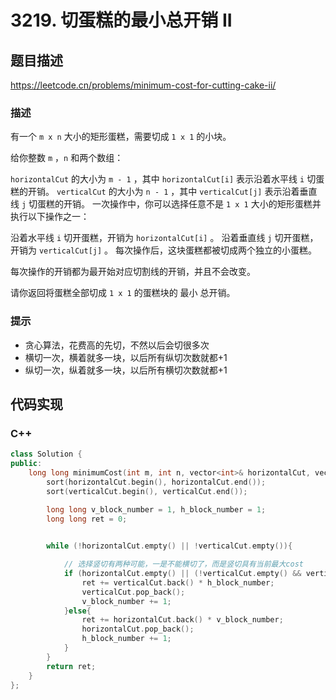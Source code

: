 # 3219. 切蛋糕的最小总开销 II

## 题目描述

https://leetcode.cn/problems/minimum-cost-for-cutting-cake-ii/
### 描述

有一个 `m x n` 大小的矩形蛋糕，需要切成 `1 x 1` 的小块。

给你整数 `m` ，`n` 和两个数组：

`horizontalCut` 的大小为 `m - 1` ，其中 `horizontalCut[i]` 表示沿着水平线 `i` 切蛋糕的开销。
`verticalCut` 的大小为 `n - 1` ，其中 `verticalCut[j]` 表示沿着垂直线 `j` 切蛋糕的开销。
一次操作中，你可以选择任意不是 `1 x 1` 大小的矩形蛋糕并执行以下操作之一：

沿着水平线 `i` 切开蛋糕，开销为 `horizontalCut[i]` 。
沿着垂直线 `j` 切开蛋糕，开销为 `verticalCut[j]` 。
每次操作后，这块蛋糕都被切成两个独立的小蛋糕。

每次操作的开销都为最开始对应切割线的开销，并且不会改变。

请你返回将蛋糕全部切成 `1 x 1` 的蛋糕块的 最小 总开销。


### 提示

- 贪心算法，花费高的先切，不然以后会切很多次
- 横切一次，横着就多一块，以后所有纵切次数就都+1
- 纵切一次，纵着就多一块，以后所有横切次数就都+1


## 代码实现

### C++

```c++
class Solution {
public:
    long long minimumCost(int m, int n, vector<int>& horizontalCut, vector<int>& verticalCut) {
        sort(horizontalCut.begin(), horizontalCut.end());
        sort(verticalCut.begin(), verticalCut.end());

        long long v_block_number = 1, h_block_number = 1;
        long long ret = 0;

        
        while (!horizontalCut.empty() || !verticalCut.empty()){

            // 选择竖切有两种可能，一是不能横切了，而是竖切具有当前最大cost
            if (horizontalCut.empty() || (!verticalCut.empty() && verticalCut.back() > horizontalCut.back())){
                ret += verticalCut.back() * h_block_number;
                verticalCut.pop_back();
                v_block_number += 1;
            }else{
                ret += horizontalCut.back() * v_block_number;
                horizontalCut.pop_back();
                h_block_number += 1;
            }
        }
        return ret;
    }
};
```